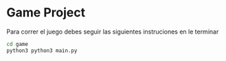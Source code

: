 # Game Project

Para correr el juego debes seguir las siguientes instruciones en le terminar

```sh
cd game
python3 python3 main.py
```


